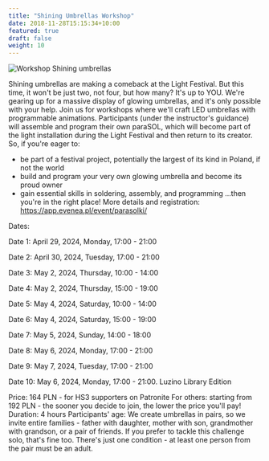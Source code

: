 ```yaml
---
title: "Shining Umbrellas Workshop"
date: 2018-11-28T15:15:34+10:00
featured: true
draft: false
weight: 10
---
```


![Workshop Shining umbrellas](/images/workshops/parasolki.webp)

Shining umbrellas are making a comeback at the Light Festival. But this time, it won't be just two, not four, but how many? It's up to YOU. We're gearing up for a massive display of glowing umbrellas, and it's only possible with your help.
Join us for workshops where we'll craft LED umbrellas with programmable animations. Participants (under the instructor's guidance) will assemble and program their own paraSOL, which will become part of the light installation during the Light Festival and then return to its creator.
So, if you're eager to:
 - be part of a festival project, potentially the largest of its kind in Poland, if not the world
 - build and program your very own glowing umbrella and become its proud owner
 - gain essential skills in soldering, assembly, and programming
...then you're in the right place!
More details and registration: https://app.evenea.pl/event/parasolki/

Dates:

Date 1: April 29, 2024, Monday, 17:00 - 21:00

Date 2: April 30, 2024, Tuesday, 17:00 - 21:00

Date 3: May 2, 2024, Thursday, 10:00 - 14:00

Date 4: May 2, 2024, Thursday, 15:00 - 19:00

Date 5: May 4, 2024, Saturday, 10:00 - 14:00

Date 6: May 4, 2024, Saturday, 15:00 - 19:00

Date 7: May 5, 2024, Sunday, 14:00 - 18:00

Date 8: May 6, 2024, Monday, 17:00 - 21:00

Date 9: May 7, 2024, Tuesday, 17:00 - 21:00

Date 10: May 6, 2024, Monday, 17:00 - 21:00. Luzino Library Edition


Price:
164 PLN - for HS3 supporters on Patronite
For others: starting from 192 PLN - the sooner you decide to join, the lower the price you'll pay!
Duration: 4 hours
Participants' age:
We create umbrellas in pairs, so we invite entire families - father with daughter, mother with son, grandmother with grandson, or a pair of friends. If you prefer to tackle this challenge solo, that's fine too. There's just one condition - at least one person from the pair must be an adult.
